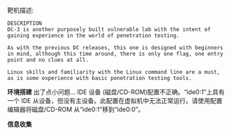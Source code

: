 靶机描述:
```
DESCRIPTION
DC-3 is another purposely built vulnerable lab with the intent of gaining experience in the world of penetration testing.

As with the previous DC releases, this one is designed with beginners in mind, although this time around, there is only one flag, one entry point and no clues at all.

Linux skills and familiarity with the Linux command line are a must, as is some experience with basic penetration testing tools.
```

**环境搭建**
出了点小问题...
IDE 设备 (磁盘/CD-ROM)配置不正确。“ide0:1”上具有一个 IDE 从设备，但没有主设备。此配置在虚拟机中无法正常运行。请使用配置编辑器将磁盘/CD-ROM 从“ide0:1”移到“ide0:0”。

**信息收集**
